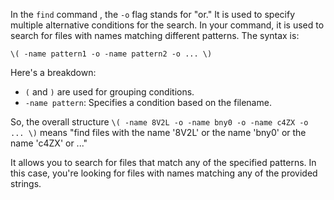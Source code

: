 In the `find` command , the `-o` flag stands for "or." It is used to specify multiple alternative conditions for the search. In your command, it is used to search for files with names matching different patterns. The syntax is:


`\( -name pattern1 -o -name pattern2 -o ... \)`

Here's a breakdown:

- `(` and `)` are used for grouping conditions.
- `-name pattern`: Specifies a condition based on the filename.

So, the overall structure `\( -name 8V2L -o -name bny0 -o -name c4ZX -o ... \)` means "find files with the name '8V2L' or the name 'bny0' or the name 'c4ZX' or ..."

It allows you to search for files that match any of the specified patterns. In this case, you're looking for files with names matching any of the provided strings.